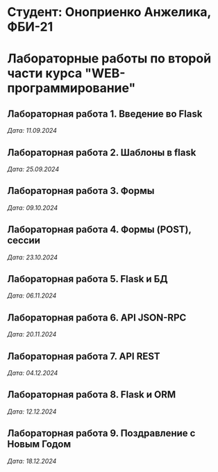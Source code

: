 # Студент: Оноприенко Анжелика, ФБИ-21

# Лабораторные работы по второй части курса "WEB-программирование" 

## Лабораторная работа 1. Введение во Flask

*Дата: 11.09.2024*

## Лабораторная работа 2. Шаблоны в flask

*Дата: 25.09.2024*

## Лабораторная работа 3. Формы

*Дата: 09.10.2024*

## Лабораторная работа 4.  Формы (POST), сессии

*Дата: 23.10.2024*

## Лабораторная работа 5.  Flask и БД

*Дата: 06.11.2024*

## Лабораторная работа 6. API JSON-RPC

*Дата: 20.11.2024*

## Лабораторная работа 7. API REST

*Дата: 04.12.2024*

## Лабораторная работа 8. Flask и ORM

*Дата: 12.12.2024*

## Лабораторная работа 9. Поздравление с Новым Годом

*Дата: 18.12.2024*
